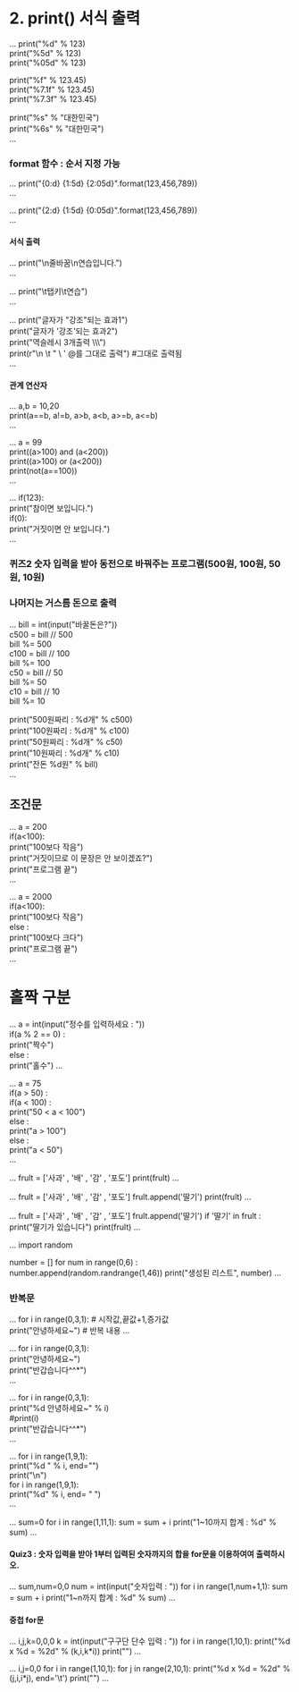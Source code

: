 # 2. print() 서식 출력

...
print("%d" % 123)  
print("%5d" % 123)  
print("%05d" % 123)  
  
print("%f" % 123.45)    
print("%7.1f" % 123.45)  
print("%7.3f" % 123.45)  
  
print("%s" % "대한민국")    
print("%6s" % "대한민국")  
...

### format 함수 : 순서 지정 가능 

...
print("{0:d} {1:5d} {2:05d}".format(123,456,789))  
...

...
print("{2:d} {1:5d} {0:05d}".format(123,456,789))  
...

#### 서식 출력

...
print("\n줄바꿈\n연습입니다.")  
...

...
print("\t탭키\t연습")  
...

...
print("글자가 \"강조\"되는 효과1")  
print("글자가 \'강조\'되는 효과2")  
print("역슬레시 3개출력 \\\\\\")  
print(r"\n \t \" \\ \' @를 그대로 출력") #그대로 출력됨  
...

#### 관계 연산자

...
a,b = 10,20  
print(a==b, a!=b, a>b, a<b, a>=b, a<=b)  
...

...
a = 99  
print((a>100) and (a<200))  
print((a>100) or (a<200))  
print(not(a==100))  
...

...
if(123):  
  print("참이면 보입니다.")  
if(0):  
  print("거짓이면 안 보입니다.")  
...

### 퀴즈2 숫자 입력을 받아 동전으로 바꿔주는 프로그램(500원, 100원, 50원, 10원)  
### 나머지는 거스름 돈으로 출력

...
bill = int(input("바꿀돈은?"))  
c500 = bill // 500  
bill %= 500  
c100 = bill // 100  
bill %= 100  
c50 = bill // 50  
bill %= 50  
c10 = bill // 10  
bill %= 10  

print("500원짜리 : %d개" % c500)  
print("100원짜리 : %d개" % c100)  
print("50원짜리 : %d개" % c50)  
print("10원짜리 : %d개" % c10)  
print("잔돈 %d원" % bill)  
...

## 조건문  

...
a = 200  
if(a<100):  
  print("100보다 작음")  
  print("거짓이므로 이 문장은 안 보이겠죠?")  
print("프로그램 끝")  
...

...
a = 2000  
if(a<100):  
  print("100보다 작음")  
else :  
  print("100보다 크다")  
print("프로그램 끝")  
...

# 홀짝 구분

...
a = int(input("정수를 입력하세요 : "))  
if(a % 2 == 0) :  
  print("짝수")  
else :    
  print("홀수") 
...

...
a = 75  
if(a > 50) :  
  if(a < 100) :  
    print("50 < a < 100")  
  else :  
    print("a > 100")  
else :  
  print("a < 50")  
...

...
frult = ['사과' , '배' , '감' , '포도']
print(frult)
...

...
frult = ['사과' , '배' , '감' , '포도']
frult.append('딸기')
print(frult)
...

...
frult = ['사과' , '배' , '감' , '포도']
frult.append('딸기')
if '딸기' in frult :
  print("딸기가 있습니다")
print(frult)
...

...
import random

number = []
for num in range(0,6) :
  number.append(random.randrange(1,46))
print("생성된 리스트", number)
...

### 반복문

...
for i in range(0,3,1): # 시작값,끝값+1,증가값  
  print("안녕하세요~") # 반복 내용
...

...
for i in range(0,3,1):  
  print("안녕하세요~")  
print("반갑습니다^^*")  
...

...
for i in range(0,3,1):  
  print("%d 안녕하세요~" % i)  
  #print(i)  
print("반갑습니다^^*")   
...

...
for i in range(1,9,1):  
  print("%d " % i, end="")  
print("\n")  
for i in range(1,9,1):  
  print("%d" % i, end= " ")  
...

...
sum=0
for i in range(1,11,1):
  sum = sum + i
print("1~10까지 합계 : %d" % sum)
...

#### Quiz3 : 숫자 입력을 받아 1부터 입력된 숫자까지의 합을 for문을 이용하여여 출력하시오.  

...
sum,num=0,0
num = int(input("숫자입력 : "))
for i in range(1,num+1,1):
  sum = sum + i
print("1~n까지 합계 : %d" % sum)
...

#### 중첩 for문  

...
i,j,k=0,0,0
k = int(input("구구단 단수 입력 : "))
for i in range(1,10,1):
  print("%d x %d = %2d" % (k,i,k*i))
print("")
...

...
i,j=0,0
for i in range(1,10,1):
  for j in range(2,10,1):
    print("%d x %d = %2d" % (j,i,i*j), end='\t')
  print("")
...
